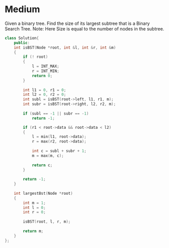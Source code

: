 # Medium

Given a binary tree. Find the size of its largest subtree that is a Binary Search Tree.
Note: Here Size is equal to the number of nodes in the subtree.

```cpp
class Solution{
    public:
    int isBST(Node *root, int &l, int &r, int &m)
    {
        if (! root)
        {
            l = INT_MAX;
            r = INT_MIN;
            return 0;
        }
        
        int l1 = 0, r1 = 0;
        int l2 = 0, r2 = 0;
        int subl = isBST(root->left, l1, r1, m);
        int subr = isBST(root->right, l2, r2, m);
        
        if (subl == -1 || subr == -1)
            return -1;

        if (r1 < root->data && root->data < l2)
        {
            l = min(l1, root->data);
            r = max(r2, root->data);
            
            int c = subl + subr + 1;
            m = max(m, c);
            
            return c;
        }
        
        return -1;
    }
    
    int largestBst(Node *root)
    {
        int m = 1;
        int l = 0;
        int r = 0;
        
        isBST(root, l, r, m);
        
        return m;
    }
};
```
